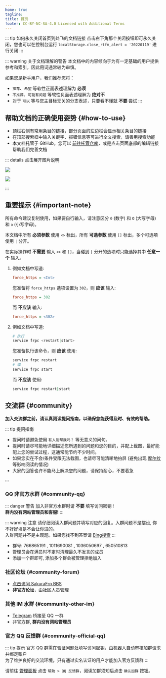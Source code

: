 ```yaml
---
home: true
tagline:
title: 首页
footer: CC-BY-NC-SA-4.0 Licensed with Additional Terms
---
```

 
::: tip 如何永久关闭首页到处飞的文档链接
点击右下角那个关闭按钮即可永久关闭，您也可以在控制台运行 `localStorage.close_rtfm_alert = '20220119'` 进行关闭
:::

::: warning 关于文档理解的警告
本文档中的内容倾向于为有一定基础的用户提供参考和索引，因此用词通常较为审慎。

如果您是新手用户，我们推荐您将：

- `推荐`、`希望` 等软性正面表述理解为 **必须**
- `不推荐`、`可能有问题` 等软性负面表述理解为 **绝对不**
- 对于 `可以` 等与您主目标无关的分支表述，只要看不懂就 **不要** 尝试
:::

## 帮助文档的正确使用姿势 {#how-to-use}

- 顶栏右侧有常用条目的链接，部分页面的左边栏会显示相关条目的链接
- 在顶部搜索框中输入关键字、报错信息等可进行全文搜索，请善用搜索功能
- 本文档托管于 GitHub，您可以 [前往托管仓库](https://github.com/natfrp/wiki)，或是点击页面底部的编辑链接帮助我们完善文档

::: details 点击展开图片说明

![](./_images/index-1.png)

![](./_images/index-2.png)

:::

## 重要提示 {#important-note}

所有命令建议复制使用，如果要自行输入，请注意区分 `0` (数字) 和 `O` (大写字母) 和 `o` (小写字母)。

本文档中所有 **必须参数** 使用 `<>` 标出，所有 **可选参数** 使用 `[]` 标出，多个可选项使用 `|` 分开。

在实际操作时 **不需要** 输入 `<>` 和 `[]`，当碰到 `|` 分开的选项时只能选择其中 **任意一个** 输入。

1. 例如文档中写道:

   ```ini
   force_https = <Int>
   ```

   您准备将 `force_https` 选项设置为 `302`，则 **应该** 输入:

   ```ini
   force_https = 302
   ```

   而 **不应该** 输入:

   ```ini
   force_https = <302>
   ```

2. 例如文档中写道:

   ```bash
   # 执行
   service frpc <restart|start>
   ```

   您准备执行该命令，则 **应该** 使用:

   ```bash
   service frpc restart
   # 或
   service frpc start
   ```

   而 **不应该** 使用:

   ```bash
   service frpc restart|start
   ```

## 交流群 {#community}

**加入交流群之前，请认真阅读提问指南，以确保您能获得及时、有效的帮助。**

::: tip 提问指南

- 提问时请避免使用 `有人能帮我吗？` 等无意义的问句。
- 提问时请尽可能地详细描述您所遇到的问题和您的目的，并配上截图，最好能配上您的尝试过程，这通常能节约不少时间。
- 如果您实在不会/条件受限无法截图，也请尽可能清晰地拍屏 (避免出现 [摩尔纹](https://baike.baidu.com/item/%E6%91%A9%E5%B0%94%E7%BA%B9/108352) 等影响阅读的情况)
- 大家的回答也许不能马上解决您的问题，请保持耐心，不要着急

:::

### QQ 非官方水群 {#community-qq}

::: danger 警告
加入非官方水群时请 **不要** 填写访问密钥！  
**群内没有网站管理员和客服!**
:::

::: warning 注意
请仔细阅读入群问题并填写对应的回复。入群问题不是摆设, 你不好好填是不会让你进的。  
入群问题并不是主观题。如果您找不到答案请 [Bing搜索](https://www.bing.com/)
:::

- 群号: 766865191 , 1011690081 , 1036050697 , 650510813
- 管理员会在满员时不定时清理最久不发言的成员
- 添加一个群即可, 添加多个群会被管理拒绝加入

### 社区论坛 {#community-forum}

- [点击访问 SakuraFrp BBS](https://www.natfrpbbs.com)
- **非官方论坛**，由社区人员管理

### 其他 IM 水群 {#community-other-im}

- [Telegram](https://t.me/natfrp_unofficial) 桥接至 QQ 一群
- 非官方群, **群内没有网站管理员**

### 官方 QQ 反馈群 {#community-official-qq}

::: tip 提示
官方 QQ 群需在验证问题处填写访问密钥，由机器人自动审核加群请求并绑定账户  
为了维护良好的交流环境，只有通过实名认证的用户才能加入官方反馈群
:::

请前往 [管理面板](https://www.natfrp.com/user/) 点击 `帮助 > QQ 反馈群`，阅读加群须知后点击 `确认加群` 按钮。
